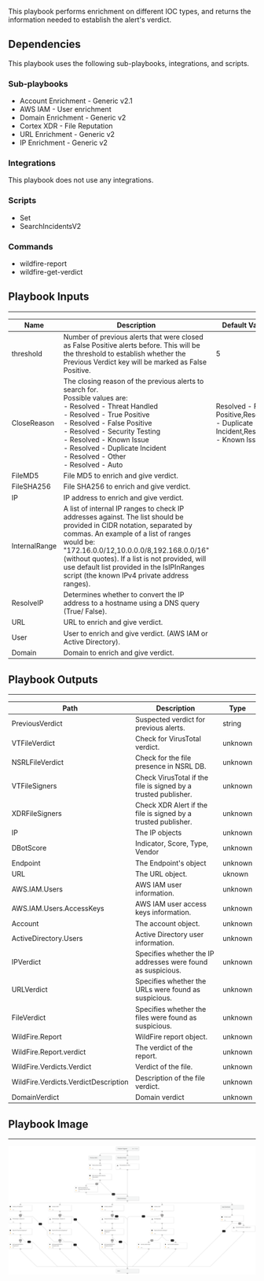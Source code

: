 This playbook performs enrichment on different IOC types, and returns the information needed to establish the alert's verdict.

## Dependencies
This playbook uses the following sub-playbooks, integrations, and scripts.

### Sub-playbooks
* Account Enrichment - Generic v2.1
* AWS IAM - User enrichment
* Domain Enrichment - Generic v2
* Cortex XDR - File Reputation
* URL Enrichment - Generic v2
* IP Enrichment - Generic v2

### Integrations
This playbook does not use any integrations.

### Scripts
* Set
* SearchIncidentsV2

### Commands
* wildfire-report
* wildfire-get-verdict

## Playbook Inputs
---

| **Name** | **Description** | **Default Value** | **Required** |
| --- | --- | --- | --- |
| threshold | Number of previous alerts that were closed as False Positive alerts before. This will be the threshold to establish whether the Previous Verdict key will be marked as False Positive. | 5 | Optional |
| CloseReason | The closing reason of the previous alerts to search for.<br/>Possible values are:<br/>- Resolved - Threat Handled<br/>- Resolved - True Positive<br/>- Resolved - False Positive<br/>- Resolved - Security Testing<br/>- Resolved - Known Issue<br/>- Resolved - Duplicate Incident<br/>- Resolved - Other<br/>- Resolved - Auto | Resolved - False Positive,Resolved - Duplicate Incident,Resolved - Known Issue | Optional |
| FileMD5 | File MD5 to enrich and give verdict. |  | Optional |
| FileSHA256 | File SHA256 to enrich and give verdict. |  | Optional |
| IP | IP address to enrich and give verdict. |  | Optional |
| InternalRange | A list of internal IP ranges to check IP addresses against. The list should be provided in CIDR notation, separated by commas. An example of a list of ranges would be: "172.16.0.0/12,10.0.0.0/8,192.168.0.0/16" \(without quotes\). If a list is not provided, will use default list provided in the IsIPInRanges script \(the known IPv4 private address ranges\). |  | Optional |
| ResolveIP | Determines whether to convert the IP address to a hostname using a DNS query \(True/ False\). |  | Optional |
| URL | URL to enrich and give verdict. |  | Optional |
| User | User to enrich and give verdict. \(AWS IAM or Active Directory\). |  | Optional |
| Domain | Domain to enrich and give verdict. |  | Optional |

## Playbook Outputs
---

| **Path** | **Description** | **Type** |
| --- | --- | --- |
| PreviousVerdict | Suspected verdict for previous alerts. | string |
| VTFileVerdict | Check for VirusTotal verdict. | unknown |
| NSRLFileVerdict | Check for the file presence in NSRL DB. | unknown |
| VTFileSigners | Check VirusTotal if the file is signed by a trusted publisher. | unknown |
| XDRFileSigners | Check XDR Alert if the file is signed by a trusted publisher. | unknown |
| IP | The IP objects | unknown |
| DBotScore | Indicator, Score, Type, Vendor | unknown |
| Endpoint | The Endpoint's object | unknown |
| URL | The URL object. | uknown |
| AWS.IAM.Users | AWS IAM user information. | unknown |
| AWS.IAM.Users.AccessKeys | AWS IAM user access keys information. | unknown |
| Account | The account object. | unknown |
| ActiveDirectory.Users | Active Directory user information. | unknown |
| IPVerdict | Specifies whether the IP addresses were found as suspicious. | unknown |
| URLVerdict | Specifies whether the URLs were found as suspicious. | unknown |
| FileVerdict | Specifies whether the files were found as suspicious. | unknown |
| WildFire.Report | WildFire report object. | unknown |
| WildFire.Report.verdict | The verdict of the report. | unknown |
| WildFire.Verdicts.Verdict | Verdict of the file. | unknown |
| WildFire.Verdicts.VerdictDescription | Description of the file verdict. | unknown |
| DomainVerdict | Domain verdict | unknown |

## Playbook Image
---
![Enrichment for Verdict](https://raw.githubusercontent.com/demisto/content/2d66f3f4c673e252f4f8d44aa944b450b84ee12c/Packs/CommonPlaybooks/doc_files/Enrichment_for_Verdict.png)
